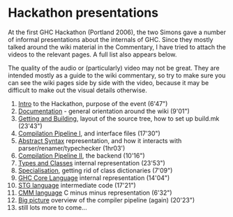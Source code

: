 # Hackathon presentations


At the first GHC Hackathon (Portland 2006), the two Simons gave a number of informal presentations about the internals of GHC.  Since they mostly talked around the wiki material in the Commentary, I have tried to attach the videos to the relevant pages.  A full list also appears below. 


The quality of the audio or (particularly) video may not be great.  They are intended mostly as a guide to the wiki commentary, so try to make sure you can see the wiki pages side by side with the video, because it may be difficult to make out the visual details otherwise.

1. [ Intro](http://www.youtube.com/watch?v=_ywd5BOwPd4&list=PLBkRCigjPwyeCSD_DFxpd246YIF7_RDDI) to the Hackathon, purpose of the event (6'47")
1. [ Documentation](http://www.youtube.com/watch?v=RAKZvIiP2tk&list=PLBkRCigjPwyeCSD_DFxpd246YIF7_RDDI) - general orientation around the wiki (9'01")
1. [ Getting and Building](http://www.youtube.com/watch?v=zkMJ6GQpGyc&list=PLBkRCigjPwyeCSD_DFxpd246YIF7_RDDI), layout of the source tree, how to set up build.mk (23'43")
1. [ Compilation Pipeline I](http://www.youtube.com/watch?v=dzSc8ACz_mw&list=PLBkRCigjPwyeCSD_DFxpd246YIF7_RDDI), and interface files (17'30")
1. [ Abstract Syntax](http://www.youtube.com/watch?v=lw7kbUvAmK4&list=PLBkRCigjPwyeCSD_DFxpd246YIF7_RDDI) representation, and how it interacts with parser/renamer/typechecker (1hr03')
1. [ Compilation Pipeline II](http://www.youtube.com/watch?v=Upm_kYMgI_c&list=PLBkRCigjPwyeCSD_DFxpd246YIF7_RDDI), the backend (10'16")
1. [ Types and Classes](http://www.youtube.com/watch?v=pN9rhQHcfCo&list=PLBkRCigjPwyeCSD_DFxpd246YIF7_RDDI) internal representation (23'53")
1. [ Specialisation](http://www.youtube.com/watch?v=FOVJpOmnsaE&list=PLBkRCigjPwyeCSD_DFxpd246YIF7_RDDI), getting rid of class dictionaries (7'09")
1. [ GHC Core Language](http://www.youtube.com/watch?v=EQA69dvkQIk&list=PLBkRCigjPwyeCSD_DFxpd246YIF7_RDDI) internal representation (14'04")
1. [ STG language](http://www.youtube.com/watch?v=v0J1iZ7F7W8&list=PLBkRCigjPwyeCSD_DFxpd246YIF7_RDDI) intermediate code (17'21")
1. [ CMM language](http://www.youtube.com/watch?v=UlD_FWl6lLc&list=PLBkRCigjPwyeCSD_DFxpd246YIF7_RDDI) C minus minus representation (6'32")
1. [ Big picture](http://www.youtube.com/watch?v=xT8RWDwbdkA&list=PLBkRCigjPwyeCSD_DFxpd246YIF7_RDDI) overview of the compiler pipeline (again) (20'23")
1. still lots more to come...

